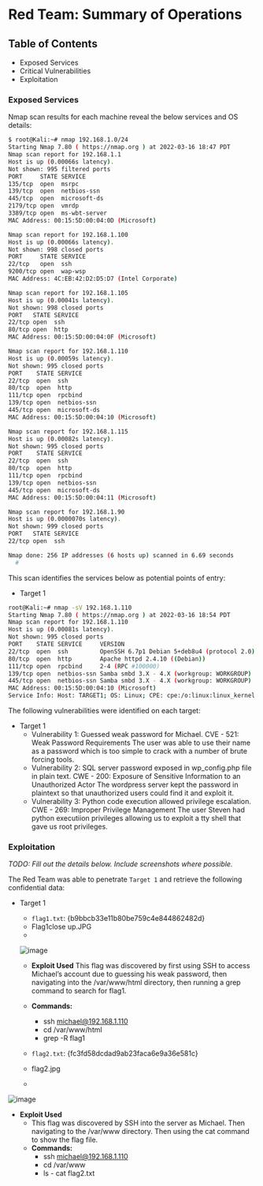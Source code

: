 # Red Team: Summary of Operations

## Table of Contents
- Exposed Services
- Critical Vulnerabilities
- Exploitation

### Exposed Services

Nmap scan results for each machine reveal the below services and OS details:

```bash
$ root@Kali:~# nmap 192.168.1.0/24
Starting Nmap 7.80 ( https://nmap.org ) at 2022-03-16 18:47 PDT
Nmap scan report for 192.168.1.1
Host is up (0.00066s latency).
Not shown: 995 filtered ports
PORT     STATE SERVICE
135/tcp  open  msrpc
139/tcp  open  netbios-ssn
445/tcp  open  microsoft-ds
2179/tcp open  vmrdp
3389/tcp open  ms-wbt-server
MAC Address: 00:15:5D:00:04:0D (Microsoft)

Nmap scan report for 192.168.1.100
Host is up (0.00066s latency).
Not shown: 998 closed ports
PORT     STATE SERVICE
22/tcp   open  ssh
9200/tcp open  wap-wsp
MAC Address: 4C:EB:42:D2:D5:D7 (Intel Corporate)

Nmap scan report for 192.168.1.105
Host is up (0.00041s latency).
Not shown: 998 closed ports
PORT   STATE SERVICE
22/tcp open  ssh
80/tcp open  http
MAC Address: 00:15:5D:00:04:0F (Microsoft)

Nmap scan report for 192.168.1.110
Host is up (0.00059s latency).
Not shown: 995 closed ports
PORT    STATE SERVICE
22/tcp  open  ssh
80/tcp  open  http
111/tcp open  rpcbind
139/tcp open  netbios-ssn
445/tcp open  microsoft-ds
MAC Address: 00:15:5D:00:04:10 (Microsoft)

Nmap scan report for 192.168.1.115
Host is up (0.00082s latency).
Not shown: 995 closed ports
PORT    STATE SERVICE
22/tcp  open  ssh
80/tcp  open  http
111/tcp open  rpcbind
139/tcp open  netbios-ssn
445/tcp open  microsoft-ds
MAC Address: 00:15:5D:00:04:11 (Microsoft)

Nmap scan report for 192.168.1.90
Host is up (0.0000070s latency).
Not shown: 999 closed ports
PORT   STATE SERVICE
22/tcp open  ssh

Nmap done: 256 IP addresses (6 hosts up) scanned in 6.69 seconds
  # 
```

This scan identifies the services below as potential points of entry:
- Target 1


```bash
root@Kali:~# nmap -sV 192.168.1.110
Starting Nmap 7.80 ( https://nmap.org ) at 2022-03-16 18:54 PDT
Nmap scan report for 192.168.1.110
Host is up (0.00081s latency).
Not shown: 995 closed ports
PORT    STATE SERVICE     VERSION
22/tcp  open  ssh         OpenSSH 6.7p1 Debian 5+deb8u4 (protocol 2.0)
80/tcp  open  http        Apache httpd 2.4.10 ((Debian))
111/tcp open  rpcbind     2-4 (RPC #100000)
139/tcp open  netbios-ssn Samba smbd 3.X - 4.X (workgroup: WORKGROUP)
445/tcp open  netbios-ssn Samba smbd 3.X - 4.X (workgroup: WORKGROUP)
MAC Address: 00:15:5D:00:04:10 (Microsoft)
Service Info: Host: TARGET1; OS: Linux; CPE: cpe:/o:linux:linux_kernel
```


The following vulnerabilities were identified on each target:
- Target 1
  - Vulnerability 1: Guessed weak password for Michael.
      CVE - 521: Weak Password Requirements
                  The user was able to use their name as a password which is too simple to crack with a number of brute forcing tools. 
  - Vulnerability 2: SQL server password exposed in wp_config.php file in plain text.
      CWE - 200: Exposure of Sensitive Information to an Unauthorized Actor
                  The wordpress server kept the password in plaintext so that unauthorized users could find it and exploit it.
  - Vulnerability 3: Python code execution allowed privilege escalation.
      CWE - 269: Improper Privilege Management
                  The user Steven had python executiion privileges allowing us to exploit a tty shell that gave us root privileges.


### Exploitation
_TODO: Fill out the details below. Include screenshots where possible._

The Red Team was able to penetrate `Target 1` and retrieve the following confidential data:
- Target 1
  - `flag1.txt`: {b9bbcb33e11b80be759c4e844862482d}
  -  Flag1close up.JPG
  -  
  ![image](https://user-images.githubusercontent.com/90221329/159130738-ecb1f48e-3915-4ef2-8020-bffe4ec454ff.png)

  - **Exploit Used**
     This flag was discovered by first using SSH to access Michael’s account due to guessing his weak password, then navigating into the /var/www/html directory, then      running a grep command to search for flag1.
  - **Commands:**
    - ssh michael@192.168.1.110
     - cd /var/www/html
      - grep -R flag1

      
  - `flag2.txt`: {fc3fd58dcdad9ab23faca6e9a36e581c}
  -  flag2.jpg
  -  
![image](https://user-images.githubusercontent.com/90221329/159130917-3518bbaa-dd04-43c8-b506-fdfe57629808.png)

  - **Exploit Used**
      - This flag was discovered by SSH into the server as Michael. Then navigating to the /var/www directory. Then using the cat command to show the flag file.
      - **Commands:**
         - ssh michael@192.168.1.110
          - cd /var/www
           - ls
            - cat flag2.txt
         
         
